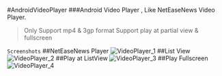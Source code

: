 #AndroidVideoPlayer
###Android Video Player , Like NetEaseNews Video Player.
>Only Support mp4 & 3gp format
>Support play at partial view & fullscreen

`Screenshots` 
##NetEaseNews Player
![VideoPlayer_1](http://7vzsca.com1.z0.glb.clouddn.com/Screenshot_2015-08-04-17-10-05.png_img500w)
##List View
![VideoPlayer_2](http://7vzsca.com1.z0.glb.clouddn.com/Screenshot_2015-08-07-11-13-01.png_img500w)
##Play at ListView
![VideoPlayer_3](http://7vzsca.com1.z0.glb.clouddn.com/Screenshot_2015-08-07-11-22-46.png_img500w)
##Play Fullscreen
![VideoPlayer_4](http://7vzsca.com1.z0.glb.clouddn.com/Screenshot_2015-08-07-11-22-52.png_img500w)
